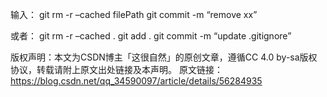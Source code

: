 输入： 
git rm -r –cached filePath 
git commit -m “remove xx” 

或者： 
git rm -r –cached . 
git add . 
git commit -m “update .gitignore”

版权声明：本文为CSDN博主「这很自然」的原创文章，遵循CC 4.0 by-sa版权协议，转载请附上原文出处链接及本声明。
原文链接：https://blog.csdn.net/qq_34590097/article/details/56284935
